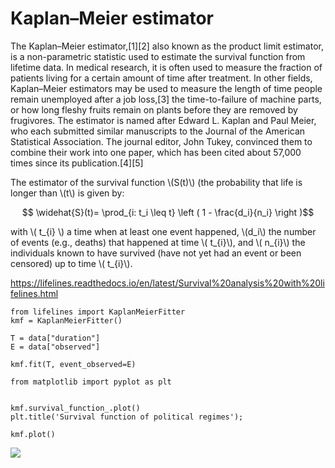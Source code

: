 # Kaplan–Meier estimator

The Kaplan–Meier estimator,[1][2] also known as the product limit estimator, is a non-parametric statistic used to estimate the survival function from lifetime data. In medical research, it is often used to measure the fraction of patients living for a certain amount of time after treatment. In other fields, Kaplan–Meier estimators may be used to measure the length of time people remain unemployed after a job loss,[3] the time-to-failure of machine parts, or how long fleshy fruits remain on plants before they are removed by frugivores. The estimator is named after Edward L. Kaplan and Paul Meier, who each submitted similar manuscripts to the Journal of the American Statistical Association. The journal editor, John Tukey, convinced them to combine their work into one paper, which has been cited about 57,000 times since its publication.[4][5]

The estimator of the survival function \\\(S(t)\\\) (the probability that life is longer than \\\(t\\\) is given by:

$$ \widehat{S}(t)= \prod_{i: t_i \leq t} \left ( 1 - \frac{d_i}{n_i}  \right )$$

with \\\( t_{i} \\\) a time when at least one event happened, \\\(d_i\\\)  the number of events (e.g., deaths) that happened at time \\\( t_{i}\\\), and \\\( n_{i}\\\) the individuals known to have survived (have not yet had an event or been censored) up to time \\\( t_{i}\\\).

https://lifelines.readthedocs.io/en/latest/Survival%20analysis%20with%20lifelines.html

```
from lifelines import KaplanMeierFitter
kmf = KaplanMeierFitter()

```
```
T = data["duration"]
E = data["observed"]

kmf.fit(T, event_observed=E)
```
```
from matplotlib import pyplot as plt


kmf.survival_function_.plot()
plt.title('Survival function of political regimes');
```


```
kmf.plot()

```

![](https://lifelines.readthedocs.io/en/latest/_images/lifelines_intro_kmf_fitter.png)

